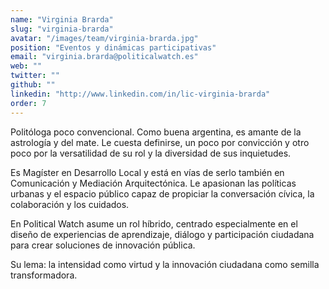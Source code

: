 ```yaml
---
name: "Virginia Brarda"
slug: "virginia-brarda"
avatar: "/images/team/virginia-brarda.jpg"
position: "Eventos y dinámicas participativas"
email: "virginia.brarda@politicalwatch.es"
web: ""
twitter: ""
github: ""
linkedin: "http://www.linkedin.com/in/lic-virginia-brarda"
order: 7
---
```


Politóloga poco convencional. Como buena argentina, es amante de la astrología y del mate. Le cuesta definirse, un poco por convicción y otro poco por la versatilidad de su rol y la diversidad de sus inquietudes.

Es Magíster en Desarrollo Local y está en vías de serlo también en Comunicación y Mediación Arquitectónica. Le apasionan las políticas urbanas y el espacio público capaz de propiciar la conversación cívica, la colaboración y los cuidados.

En Political Watch asume un rol híbrido, centrado especialmente en el diseño de experiencias de aprendizaje, diálogo y participación ciudadana para crear soluciones de innovación pública.

Su lema: la intensidad como virtud y la innovación ciudadana como semilla transformadora.
